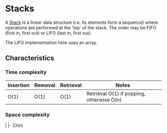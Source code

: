 # Stacks
A [Stack](https://en.wikipedia.org/wiki/Stack_(abstract_data_type)) is  a linear data structure (i.e. its elements form a sequence) where operations are performed at the 'top' of the stack. The order may be FIFO (first in, first out) or LIFO (last in, first out).

The LIFO implementation here uses an array.

## Characteristics
### Time complexity
|Insertion |Removal |Retrieval |Notes
|- |- |- |-
|O(1) |O(1) |O(1) |Retrieval O(1) if popping, otherwise O(n)

### Space complexity
|
|-
|O(n)